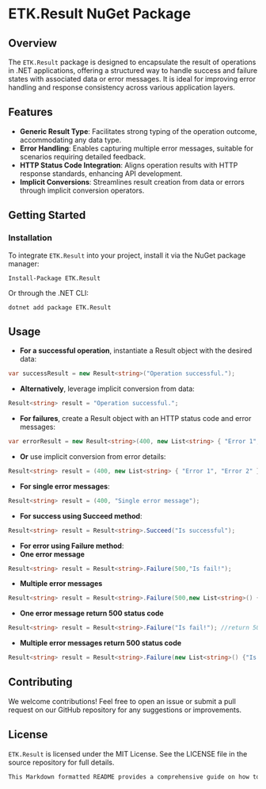 # ETK.Result NuGet Package

## Overview
The `ETK.Result` package is designed to encapsulate the result of operations in .NET applications, offering a structured way to handle success and failure states with associated data or error messages. It is ideal for improving error handling and response consistency across various application layers.

## Features
- **Generic Result Type**: Facilitates strong typing of the operation outcome, accommodating any data type.
- **Error Handling**: Enables capturing multiple error messages, suitable for scenarios requiring detailed feedback.
- **HTTP Status Code Integration**: Aligns operation results with HTTP response standards, enhancing API development.
- **Implicit Conversions**: Streamlines result creation from data or errors through implicit conversion operators.

## Getting Started

### Installation
To integrate `ETK.Result` into your project, install it via the NuGet package manager:

```plaintext
Install-Package ETK.Result
```


Or through the .NET CLI:
```plaintext
dotnet add package ETK.Result
```

## Usage
- **For a successful operation**, instantiate a Result object with the desired data:

```csharp
var successResult = new Result<string>("Operation successful.");
```

- **Alternatively**, leverage implicit conversion from data:
```csharp
Result<string> result = "Operation successful.";
```

- **For failures**, create a Result object with an HTTP status code and error messages:

```csharp
var errorResult = new Result<string>(400, new List<string> { "Error 1", "Error 2" });
```

- **Or** use implicit conversion from error details:

```csharp
Result<string> result = (400, new List<string> { "Error 1", "Error 2" });
```

- **For single error messages**:

```csharp
Result<string> result = (400, "Single error message");
```

- **For success using Succeed method**:
```csharp
Result<string> result = Result<string>.Succeed("Is successful");
``` 

- **For error using Failure method**:
- **One error message**
```csharp
Result<string> result = Result<string>.Failure(500,"Is fail!");
``` 

- **Multiple error messages**
```csharp
Result<string> result = Result<string>.Failure(500,new List<string>() {"Is fail!","Is not unique!"});
``` 

- **One error message return 500 status code**
```csharp
Result<string> result = Result<string>.Failure("Is fail!"); //return 500 status code
``` 

- **Multiple error messages return 500 status code**
```csharp
Result<string> result = Result<string>.Failure(new List<string>() {"Is fail!","Is not unique!"}); //return 500 status code
``` 

## Contributing
We welcome contributions! Feel free to open an issue or submit a pull request on our GitHub repository for any suggestions or improvements.

## License
`ETK.Result` is licensed under the MIT License. See the LICENSE file in the source repository for full details.

```rust
This Markdown formatted README provides a comprehensive guide on how to use the `ETK.Result` package, suitable for your project's repository or documentation.

```
